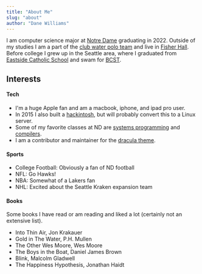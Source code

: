 ```yaml
---
title: "About Me"
slug: "about"
author: "Dane Williams"
---
```


I am computer science major at [Notre Dame](https://www.nd.edu/) graduating in 2022. 
Outside of my studies I am a part of the [club water polo team](http://sites.nd.edu/waterpolo/) and live in [Fisher Hall](https://fisher.nd.edu/#/). 
Before college I grew up in the Seattle area, where I graduated from [Eastside Catholic School](https://www.eastsidecatholic.org/) and swam for [BCST](https://www.teamunify.com/team/onsbcst/page/home).


## Interests

#### Tech
* I'm a huge Apple fan and am a macbook, iphone, and ipad pro user. 
* In 2015 I also built a [hackintosh](https://www.tonymacx86.com/), but will probably convert this to a Linux server.
* Some of my favorite classes at ND are [systems programming](https://www3.nd.edu/~pbui/teaching/cse.20289.sp20/) and [compilers](https://www3.nd.edu/~dthain/compilerbook/).
* I am a contributor and maintainer for the [dracula theme](https://draculatheme.com/tmux).

#### Sports
* College Football: Obviously a fan of ND football
* NFL: Go Hawks!
* NBA: Somewhat of a Lakers fan
* NHL: Excited about the Seattle Kraken expansion team

#### Books
Some books I have read or am reading and liked a lot (certainly not an extensive list).
* Into Thin Air, Jon Krakauer
* Gold in The Water, P.H. Mullen
* The Other Wes Moore, Wes Moore
* The Boys in the Boat, Daniel James Brown
* Blink, Malcolm Gladwell
* The Happiness Hypothesis, Jonathan Haidt

